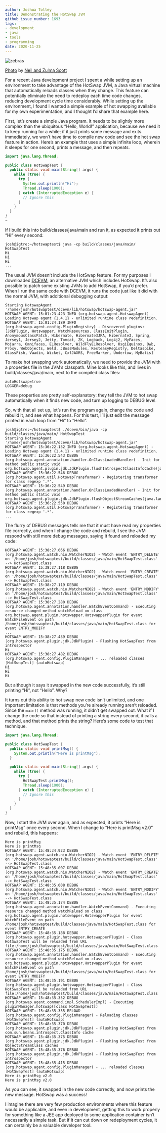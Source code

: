 ```yaml
---
author: Joshua Tolley
title: Demonstrating the HotSwap JVM
github_issue_number: 1693
tags:
- development
- java
- tools
- programming
date: 2020-11-25
---
```


![zebras](/blog/2020/11/java-hotswap/zebras-scale-crush.jpg)

[Photo](https://unsplash.com/photos/dgH8NSdEDv0) by [Neil and Zulma Scott](https://unsplash.com/@valenciascott)

For a recent Java development project I spent a while setting up an environment to take advantage of the HotSwap JVM, a Java virtual machine that automatically reloads classes when they change. This feature can potentially eliminate the need to redeploy each time code changes, reducing development cycle time considerably. While setting up the environment, I found I wanted a simple example of hot swapping available for my own experimentation, and I thought I’d share that example here.

First, let’s create a simple Java program. It needs to be slightly more complex than the ubiquitous “Hello, World!” application, because we need it to keep running for a while; if it just prints some message and exits immediately, we won’t have time to compile new code and see the hot swap feature in action.  Here’s an example that uses a simple infinite loop, wherein it sleeps for one second, prints a message, and then repeats.

```java
import java.lang.Thread;

public class HotSwapTest {
  public static void main(String[] args) {
    while (true) {
      try {
        System.out.println("Hi");
        Thread.sleep(1000);
      } catch (InterruptedException e) {
        // Ignore this
      }
    }
  }
}
~
```

If I build this into build/​classes/​java/​main and run it, as expected it prints out “Hi” every second:

```nohighlight
josh@igtre:~/hotswaptest$ java -cp build/classes/java/main/ HotSwapTest
Hi
Hi
Hi
...
```

The usual JVM doesn’t include the HotSwap feature. For my purposes I downloaded [DCEVM](https://dcevm.github.io/), an alternative JVM which includes HotSwap. It’s also possible to patch some existing JVMs to add HotSwap, if you’d prefer. When I run the same code with DCEVM, it runs the code just like it did with the normal JVM, with additional debugging output:

```nohighlight
Starting HotswapAgent '/home/josh/hotswaptest/dcevm/lib/hotswap/hotswap-agent.jar'
HOTSWAP AGENT: 15:01:23.423 INFO (org.hotswap.agent.HotswapAgent) - Loading Hotswap agent {1.4.1} - unlimited runtime class redefinition.
HOTSWAP AGENT: 15:01:24.189 INFO (org.hotswap.agent.config.PluginRegistry) - Discovered plugins: [JdkPlugin, Hotswapper, WatchResources, ClassInitPlugin, AnonymousClassPatch, Hibernate, Hibernate3JPA, Hibernate3, Spring, Jersey1, Jersey2, Jetty, Tomcat, ZK, Logback, Log4j2, MyFaces, Mojarra, Omnifaces, ELResolver, WildFlyELResolver, OsgiEquinox, Owb, Proxy, WebObjects, Weld, JBossModules, ResteasyRegistry, Deltaspike, GlassFish, Vaadin, Wicket, CxfJAXRS, FreeMarker, Undertow, MyBatis]
```

To make hot swapping work automatically, we need to provide the JVM with a properties file in the JVM’s classpath. Mine looks like this, and lives in build/​classes/​java/​main, next to the compiled class files:

```nohighlight
autoHotswap=true
LOGGER=debug
```

These properties are pretty self-explanatory: they tell the JVM to hot swap automatically when it finds new code, and turn up logging to DEBUG level.

So, with that all set up, let’s run the program again, change the code and rebuild it, and see what happens. For this test, I’ll just edit the message printed in each loop from “Hi” to “Hello”.

```nohighlight
josh@igtre:~/hotswaptest$ ./dcevm/bin/java -cp build/classes/java/main/ HotSwapTest
Starting HotswapAgent '/home/josh/hotswaptest/dcevm/lib/hotswap/hotswap-agent.jar'
HOTSWAP AGENT: 15:36:22.132 INFO (org.hotswap.agent.HotswapAgent) - Loading Hotswap agent {1.4.1} - unlimited runtime class redefinition.
HOTSWAP AGENT: 15:36:22.543 DEBUG (org.hotswap.agent.annotation.handler.OnClassLoadedHandler) - Init for method public static void org.hotswap.agent.plugin.jdk.JdkPlugin.flushIntrospectClassInfoCache(java.lang.ClassLoader,org.hotswap.agent.javassist.CtClass)
HOTSWAP AGENT: 15:36:22.546 DEBUG (org.hotswap.agent.util.HotswapTransformer) - Registering transformer for class regexp '.*'.
HOTSWAP AGENT: 15:36:22.549 DEBUG (org.hotswap.agent.annotation.handler.OnClassLoadedHandler) - Init for method public static void org.hotswap.agent.plugin.jdk.JdkPlugin.flushObjectStreamCaches(java.lang.ClassLoader,org.hotswap.agent.javassist.CtClass)
HOTSWAP AGENT: 15:36:22.550 DEBUG (org.hotswap.agent.util.HotswapTransformer) - Registering transformer for class regexp '.*'.
...
```

The flurry of DEBUG messages tells me that it must have read my properties file correctly, and when I change the code and rebuild, I see the JVM respond with still more debug messages, saying it found and reloaded my code:

```nohighlight
HOTSWAP AGENT: 15:38:27.066 DEBUG (org.hotswap.agent.watch.nio.WatcherNIO2) - Watch event 'ENTRY_DELETE' on '/home/josh/hotswaptest/build/classes/java/main/HotSwapTest.class' --> HotSwapTest.class
HOTSWAP AGENT: 15:38:27.118 DEBUG (org.hotswap.agent.watch.nio.WatcherNIO2) - Watch event 'ENTRY_CREATE' on '/home/josh/hotswaptest/build/classes/java/main/HotSwapTest.class' --> HotSwapTest.class
HOTSWAP AGENT: 15:38:27.119 DEBUG (org.hotswap.agent.watch.nio.WatcherNIO2) - Watch event 'ENTRY_MODIFY' on '/home/josh/hotswaptest/build/classes/java/main/HotSwapTest.class' --> HotSwapTest.class
HOTSWAP AGENT: 15:38:27.280 DEBUG (org.hotswap.agent.annotation.handler.WatchEventCommand) - Executing resource changed method watchReload on class org.hotswap.agent.plugin.hotswapper.HotswapperPlugin for event WatchFileEvent on path /home/josh/hotswaptest/build/classes/java/main/HotSwapTest.class for event ENTRY_MODIFY
...
HOTSWAP AGENT: 15:38:27.439 DEBUG (org.hotswap.agent.plugin.jdk.JdkPlugin) - Flushing HotSwapTest from introspector
Hi
HOTSWAP AGENT: 15:38:27.482 DEBUG (org.hotswap.agent.config.PluginManager) - ... reloaded classes [HotSwapTest] (autoHotswap)
Hi
Hi
Hi
```

But although it says it swapped in the new code successfully, it’s still printing “Hi”, not “Hello”. Why?

It turns out this ability to hot swap new code isn’t unlimited, and one important limitation is that methods you’re already running aren’t reloaded. Since the `main()` method was running, it didn’t get swapped out. What if I change the code so that instead of printing a string every second, it calls a method, and that method prints the string? Here’s some code to test that technique.

```java
import java.lang.Thread;

public class HotSwapTest {
  public static void printMsg() {
    System.out.println("Here is printMsg");
  }

  public static void main(String[] args) {
    while (true) {
      try {
        HotSwapTest.printMsg();
        Thread.sleep(1000);
      } catch (InterruptedException e) {
        // Ignore this
      }
    }
  }
}
```

Now, I start the JVM over again, and as expected, it prints “Here is printMsg” once every second. When I change to “Here is printMsg v2.0” and rebuild, this happens:

```nohighlight
Here is printMsg
Here is printMsg
HOTSWAP AGENT: 15:48:34.923 DEBUG (org.hotswap.agent.watch.nio.WatcherNIO2) - Watch event 'ENTRY_DELETE' on '/home/josh/hotswaptest/build/classes/java/main/HotSwapTest.class' --> HotSwapTest.class
HOTSWAP AGENT: 15:48:35.007 DEBUG (org.hotswap.agent.watch.nio.WatcherNIO2) - Watch event 'ENTRY_CREATE' on '/home/josh/hotswaptest/build/classes/java/main/HotSwapTest.class' --> HotSwapTest.class
HOTSWAP AGENT: 15:48:35.008 DEBUG (org.hotswap.agent.watch.nio.WatcherNIO2) - Watch event 'ENTRY_MODIFY' on '/home/josh/hotswaptest/build/classes/java/main/HotSwapTest.class' --> HotSwapTest.class
HOTSWAP AGENT: 15:48:35.174 DEBUG (org.hotswap.agent.annotation.handler.WatchEventCommand) - Executing resource changed method watchReload on class org.hotswap.agent.plugin.hotswapper.HotswapperPlugin for event WatchFileEvent on path /home/josh/hotswaptest/build/classes/java/main/HotSwapTest.class for event ENTRY_CREATE
HOTSWAP AGENT: 15:48:35.188 DEBUG (org.hotswap.agent.plugin.hotswapper.HotswapperPlugin) - Class HotSwapTest will be reloaded from URL file:/home/josh/hotswaptest/build/classes/java/main/HotSwapTest.class
HOTSWAP AGENT: 15:48:35.175 DEBUG (org.hotswap.agent.annotation.handler.WatchEventCommand) - Executing resource changed method watchReload on class org.hotswap.agent.plugin.hotswapper.HotswapperPlugin for event WatchFileEvent on path /home/josh/hotswaptest/build/classes/java/main/HotSwapTest.class for event ENTRY_MODIFY
HOTSWAP AGENT: 15:48:35.191 DEBUG (org.hotswap.agent.plugin.hotswapper.HotswapperPlugin) - Class HotSwapTest will be reloaded from URL file:/home/josh/hotswaptest/build/classes/java/main/HotSwapTest.class
HOTSWAP AGENT: 15:48:35.352 DEBUG (org.hotswap.agent.command.impl.SchedulerImpl) - Executing pluginManager.hotswap([class HotSwapTest])
HOTSWAP AGENT: 15:48:35.355 RELOAD (org.hotswap.agent.config.PluginManager) - Reloading classes [HotSwapTest] (autoHotswap)
HOTSWAP AGENT: 15:48:35.370 DEBUG (org.hotswap.agent.plugin.jdk.JdkPlugin) - Flushing HotSwapTest from com.sun.beans.introspect.ClassInfo cache
HOTSWAP AGENT: 15:48:35.375 DEBUG (org.hotswap.agent.plugin.jdk.JdkPlugin) - Flushing HotSwapTest from ObjectStreamClass caches
HOTSWAP AGENT: 15:48:35.376 DEBUG (org.hotswap.agent.plugin.jdk.JdkPlugin) - Flushing HotSwapTest from introspector
HOTSWAP AGENT: 15:48:35.415 DEBUG (org.hotswap.agent.config.PluginManager) - ... reloaded classes [HotSwapTest] (autoHotswap)
Here is printMsg v2.0
Here is printMsg v2.0
```

As you can see, it swapped in the new code correctly, and now prints the new message. HotSwap was a success!

I imagine there are very few production environments where this feature would be applicable, and even in development, getting this to work properly for something like a JEE app deployed to some application container isn’t necessarily a simple task. But if it can cut down on redeployment cycles, it can certainly be a valuable developer tool.
